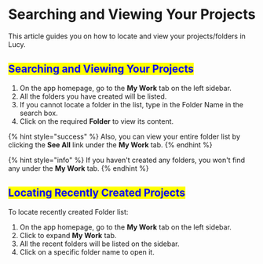 # Searching and Viewing Your Projects

This article guides you on how to locate and view your projects/folders in Lucy.

## <mark style="color:blue;">Searching and Viewing Your Projects</mark>

1. On the app homepage, go to the **My Work** tab on the left sidebar.
2. All the folders you have created will be listed.
3. If you cannot locate a folder in the list, type in the Folder Name in the search box.
4. Click on the required **Folder** to view its content.



{% hint style="success" %}
Also, you can view your entire folder list by clicking the **See All** link under the **My Work** tab.
{% endhint %}

{% hint style="info" %}
If you haven't created any folders, you won't find any under the **My Work** tab.
{% endhint %}

## <mark style="color:blue;">Locating Recently Created Projects</mark>

To locate recently created Folder list:

1. On the app homepage, go to the **My Work** tab on the left sidebar.
2. Click to expand **My Work** tab.
3. All the recent folders will be listed on the sidebar.
4. Click on a specific folder name to open it.
